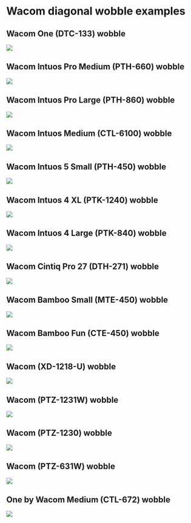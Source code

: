 # Wacom diagonal wobble examples

## Wacom One (DTC-133) wobble

![](<../../../.gitbook/assets/Wacom One (DTC-133) wobble.png>)

## Wacom Intuos Pro Medium (PTH-660) wobble

![](<../../../.gitbook/assets/Wacom Intuos Pro Medium (PTH-660) wobble (2).png>)



## Wacom Intuos Pro Large (PTH-860) wobble

![](<../../../.gitbook/assets/Wacom Intuos Pro Large (PTH-860) wobble (2).png>)



## Wacom Intuos Medium (CTL-6100) wobble

![](<../../../.gitbook/assets/Wacom Intuos Medium (CTL-6100) wobble.png>)

## Wacom Intuos 5 Small (PTH-450) wobble

![](<../../../.gitbook/assets/Wacom Intuos 5 Small (PTH-450) wobble.png>)

## Wacom Intuos 4 XL (PTK-1240) wobble

![](<../../../.gitbook/assets/Wacom Intuos 4 XL (PTK-1240) wobble.png>)

## Wacom Intuos 4 Large (PTK-840) wobble

![](<../../../.gitbook/assets/Wacom Intuos 4 Large (PTK-840) wobble.png>)



## Wacom Cintiq Pro 27 (DTH-271) wobble

![](<../../../.gitbook/assets/wacom Cintiq Pro 27 (DTH-271) wobble.png>)



## Wacom Bamboo Small (MTE-450) wobble

![](<../../../.gitbook/assets/Wacom Bamboo Small (MTE-450) wobble.png>)



## Wacom Bamboo Fun (CTE-450) wobble



![](<../../../.gitbook/assets/Wacom Bamboo Fun (CTE-450) wobble.png>)

## Wacom (XD-1218-U) wobble

![](<../../../.gitbook/assets/Wacom (XD-1218-U) wobble.png>)

## Wacom (PTZ-1231W) wobble

![](<../../../.gitbook/assets/Wacom (PTZ-1231W) wobble.png>)

## Wacom (PTZ-1230) wobble

![](<../../../.gitbook/assets/Wacom (PTZ-1230) wobble.png>)

## Wacom (PTZ-631W) wobble



![](<../../../.gitbook/assets/Wacom (PTZ-631W) wobble.png>)



## One by Wacom Medium (CTL-672) wobble

![](<../../../.gitbook/assets/One by Wacom Medium (CTL-672) wobble (1).png>)






















